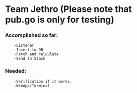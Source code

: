 # Team Jethro (Please note that pub.go is only for testing)

### Accomplished so far:

        -Listener
        -Insert to DB
        -Fetch and calculate
        -Send to Slack

### Needed:

        -Verification if it works.
        -WebApp/Terminal
